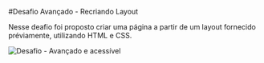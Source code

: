 #Desafio Avançado - Recriando Layout

Nesse deafio foi proposto criar uma página a partir de um layout fornecido préviamente, utilizando HTML e CSS.

![Desafio - Avançado e acessível](https://github.com/eltonmpereira/Desafio-fase-2---Recriando_Layout/assets/45856833/6e36edc6-13b7-4f2d-b77b-0fabacb4f16e)
